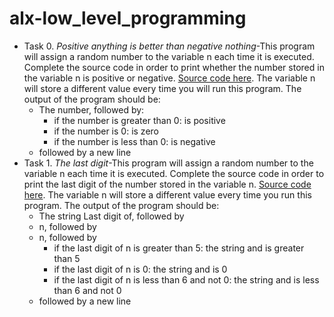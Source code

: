 # alx-low_level_programming

- Task 0. _Positive anything is better than negative nothing_-This program will assign a random number to the variable n each time it is executed. Complete the source code in order to print whether the number stored in the variable n is positive or negative. [Source code here](https://github.com/holbertonschool/0x01.c/blob/master/0-positive_or_negative_c). The variable n will store a different value every time you will run this program. The output of the program should be:
	- The number, followed by:
		* if the number is greater than 0: is positive
		* if the number is 0: is zero
		* if the number is less than 0: is negative
	- followed by a new line
- Task 1. _The last digit_-This program will assign a random number to the variable n each time it is executed. Complete the source code in order to print the last digit of the number stored in the variable n. [Source code here](https://github.com/holbertonschool/0x01.c/blob/master/1-last_digit_c). The variable n will store a different value every time you run this program. The output of the program should be:
	- The string Last digit of, followed by
	- n, followed by
	- n, followed by
		* if the last digit of n is greater than 5: the string and is greater than 5
		* if the last digit of n is 0: the string and is 0
		* if the last digit of n is less than 6 and not 0: the string and is less than 6 and not 0
	- followed by a new line
